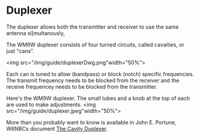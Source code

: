 # Duplexer
The duplexer allows both the transmitter and receiver to use the same antenna si]multanously,

The WM9W duplexer consists of four turned circuits, called cavaities, or just "cans".

<img src="/img/guide/duplexerDwg.png"width="50%">

Each can is tuned to allow (bandpass) or block (notch) specific frequencies. The transmit frequency needs to be blocked from the receiver and the receive frequencey needs to be blocked from the transmitter.

Here's the WM9W duplexer. The small tubes and a knob at the top of each are used to make adjustments.
<img src="/img/guide/duplexer.jpeg"width="50%">

More than you probably want to know is available in John E. Portune, W6NBCs document [The Cavity Duplexer](https://www.repeater-builder.com/antenna/pdf/w6nbc-duplexer-book.pdf).